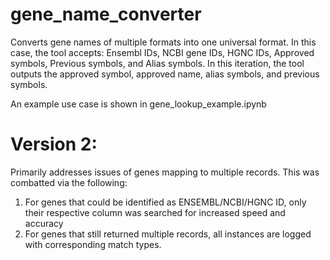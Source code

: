 # gene_name_converter
Converts gene names of multiple formats into one universal format. In this case, the tool accepts: Ensembl IDs, NCBI gene IDs, HGNC IDs, Approved symbols, Previous symbols, and Alias symbols. In this iteration, the tool outputs the approved symbol, approved name, alias symbols, and previous symbols.

An example use case is shown in gene_lookup_example.ipynb

# Version 2:
Primarily addresses issues of genes mapping to multiple records. This was combatted via the following:
1. For genes that could be identified as ENSEMBL/NCBI/HGNC ID, only their respective column was searched for increased speed and accuracy
2. For genes that still returned multiple records, all instances are logged with corresponding match types.
